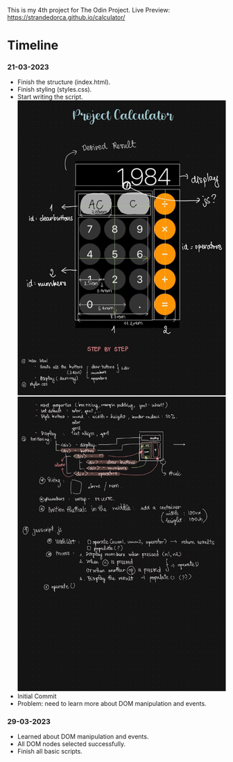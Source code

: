 This is my 4th project for The Odin Project.
Live Preview: https://strandedorca.github.io/calculator/
# Timeline
### 21-03-2023
- Finish the structure (index.html).
- Finish styling (styles.css).
- Start writing the script.
![draft1](images/1.jpg)
![draft2](images/2.jpg)
- Initial Commit
- Problem: need to learn more about DOM manipulation and events.

### 29-03-2023
- Learned about DOM manipulation and events.
- All DOM nodes selected successfully.
- Finish all basic scripts.
